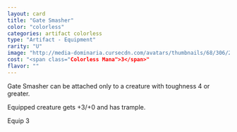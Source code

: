 ```yaml
---
layout: card
title: "Gate Smasher"
color: "colorless"
categories: artifact colorless
type: "Artifact - Equipment"
rarity: "U"
image: "http://media-dominaria.cursecdn.com/avatars/thumbnails/68/306/200/283/635618381674613432.png"
cost: "<span class="Colorless Mana">3</span>"
flavor: ""
---
```


Gate Smasher can be attached only to a creature with toughness 4 or greater.

Equipped creature gets +3/+0 and has trample.

Equip <span class="tip mana-icon mana-colorless-03" title="3 Colorless Mana">3</span>
